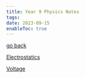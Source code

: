 ```yaml
---
title: Year 9 Physics Notes
tags: 
date: 2023-09-15
enableToc: true
---
```


[go back](Subjects.md)

[Electrostatics](9Physics/Electrostatics.md)

[Voltage](9Physics/Voltage.md)
